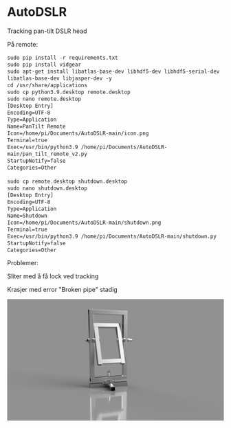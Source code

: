 # AutoDSLR
Tracking pan-tilt DSLR head

På remote:  
```
sudo pip install -r requirements.txt
sudo pip install vidgear
sudo apt-get install libatlas-base-dev libhdf5-dev libhdf5-serial-dev libatlas-base-dev libjasper-dev -y
cd /usr/share/applications
sudo cp python3.9.desktop remote.desktop
sudo nano remote.desktop
[Desktop Entry]
Encoding=UTF-8
Type=Application
Name=PanTilt Remote
Icon=/home/pi/Documents/AutoDSLR-main/icon.png
Terminal=true
Exec=/usr/bin/python3.9 /home/pi/Documents/AutoDSLR-main/pan_tilt_remote_v2.py
StartupNotify=false
Categories=Other

sudo cp remote.desktop shutdown.desktop
sudo nano shutdown.desktop
[Desktop Entry]
Encoding=UTF-8
Type=Application
Name=Shutdown
Icon=/home/pi/Documents/AutoDSLR-main/shutdown.png
Terminal=true
Exec=/usr/bin/python3.9 /home/pi/Documents/AutoDSLR-main/shutdown.py
StartupNotify=false
Categories=Other
```


Problemer:

Sliter med å få lock ved tracking

Krasjer med error "Broken pipe" stadig

![The head](https://github.com/AutomaticBirdPhotography/AutoDSLR/blob/main/Motorisert_kamerahode_2021-Jan-22_10-43-36PM-000_CustomizedView906122989%20(2).png?raw=true)
